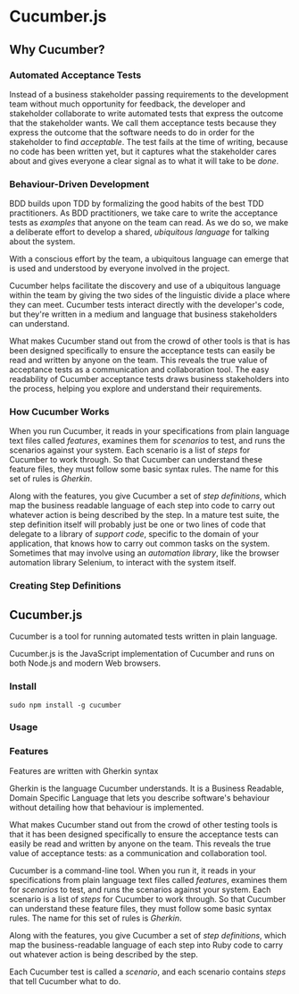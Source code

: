 # Cucumber.js

## Why Cucumber?

### Automated Acceptance Tests

Instead of a business stakeholder passing requirements to the development team without much opportunity for feedback,
the developer and stakeholder collaborate to write automated tests that express the outcome that the stakeholder wants.
We call them acceptance tests because they express the outcome that the software needs to do in order for the
stakeholder to find *acceptable*.
The test fails at the time of writing, because no code has been written yet, but it captures what the stakeholder cares
about and gives everyone a clear signal as to what it will take to be *done*.

### Behaviour-Driven Development

BDD builds upon TDD by formalizing the good habits of the best TDD practitioners.
As BDD practitioners, we take care to write the acceptance tests as *examples* that anyone on the team can read.
As we do so, we make a deliberate effort to develop a shared, *ubiquitous language* for talking about the system.

With a conscious effort by the team, a ubiquitous language can emerge that is used and understood by everyone involved
in the project.

Cucumber helps facilitate the discovery and use of a ubiquitous language within the team by giving the two sides of the
linguistic divide a place where they can meet.
Cucumber tests interact directly with the developer's code, but they're written in a medium and language that business
stakeholders can understand.

What makes Cucumber stand out from the crowd of other tools is that is has been designed specifically to ensure the
acceptance tests can easily be read and written by anyone on the team.
This reveals the true value of acceptance tests as a communication and collaboration tool.
The easy readability of Cucumber acceptance tests draws business stakeholders into the process, helping you explore and
understand their requirements.

### How Cucumber Works

When you run Cucumber, it reads in your specifications from plain language text files called *features*, examines them
for *scenarios* to test, and runs the scenarios against your system.
Each scenario is a list of *steps* for Cucumber to work through.
So that Cucumber can understand these feature files, they must follow some basic syntax rules.
The name for this set of rules is *Gherkin*.

Along with the features, you give Cucumber a set of *step definitions*, which map the business readable language of each
step into code to carry out whatever action is being described by the step.
In a mature test suite, the step definition itself will probably just be one or two lines of code that delegate to a
library of *support code*, specific to the domain of your application, that knows how to carry out common tasks on the
system.
Sometimes that may involve using an *automation library*, like the browser automation library Selenium, to interact with
the system itself.

### Creating Step Definitions

## Cucumber.js

Cucumber is a tool for running automated tests written in plain language.

Cucumber.js is the JavaScript implementation of Cucumber and runs on both Node.js and modern Web browsers.

### Install

```
sudo npm install -g cucumber
```

### Usage

### Features

Features are written with Gherkin syntax

Gherkin is the language Cucumber understands.
It is a Business Readable, Domain Specific Language that lets you describe software's behaviour without detailing how
that behaviour is implemented.

What makes Cucumber stand out from the crowd of other testing tools is that it has been designed specifically to ensure
the acceptance tests can easily be read and written by anyone on the team.
This reveals the true value of acceptance tests: as a communication and collaboration tool.

Cucumber is a command-line tool.
When you run it, it reads in your specifications from plain language text files called *features*, examines them for
*scenarios* to test, and runs the scenarios against your system.
Each scenario is a list of *steps* for Cucumber to work through.
So that Cucumber can understand these feature files, they must follow some basic syntax rules.
The name for this set of rules is *Gherkin*.

Along with the features, you give Cucumber a set of *step definitions*, which map the business-readable language of each
step into Ruby code to carry out whatever action is being described by the step.

Each Cucumber test is called a *scenario*, and each scenario contains *steps* that tell Cucumber what to do.
